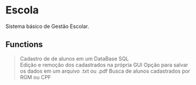 # Escola

Sistema básico de Gestão Escolar.

## Functions
> Cadastro de de alunos em um DataBase SQL<br/>
> Edição e remoção dos cadastrados na própria GUI
> Opção para salvar os dados em um arquivo .txt ou .pdf
> Busca de alunos cadastrados por RGM ou CPF
